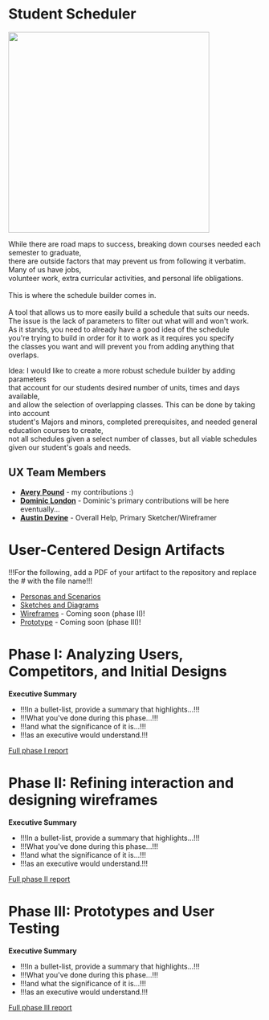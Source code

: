 # Student Scheduler <br>
<img src="https://user-images.githubusercontent.com/79026876/192642326-99146a38-691b-48df-89bd-6155c95cfe23.jpeg" width="400"/>
<br> 
<p>
While there are road maps to success, breaking down courses needed each semester to graduate, <br>
 there are outside factors that may prevent us from following it verbatim. Many of us have jobs,  <br>
 volunteer work, extra curricular activities, and personal life obligations.  <br> <br>
 This is where the schedule builder comes in.  <br> <br>
 A tool that allows us to more easily build a schedule that suits our needs.  <br>
 The issue is the lack of parameters to filter out what will and won't work.  <br>
 As it stands, you need to already have a good idea of the schedule  <br>
 you're trying to build in order for it to work as it requires you specify  <br>
 the classes you want and will prevent you from adding anything that overlaps.  <br>

Idea: I would like to create a more robust schedule builder by adding parameters  <br>
 that account for our students desired number of units, times and days available,  <br>
 and allow the selection of overlapping classes. This can be done by taking into account  <br>
 student's Majors and minors, completed prerequisites, and needed general education courses to create, <br>
 not all schedules given a select number of classes, but all viable schedules given our student's goals and needs.  <br>
 </p>

## UX Team Members

* **[Avery Pound](https://usabilityengineering.github.io/ux-portfolio-DJ-IRL/)** - my contributions :)
* **[Dominic London](https://github.com/UsabilityEngineering/ux-portfolio-DustyDomino1774/)** - Dominic's primary contributions will be here eventually...
* **[Austin Devine](https://github.com/UsabilityEngineering/ux-portfolio-KlefaffleWaffle)** - Overall Help, Primary Sketcher/Wireframer

# User-Centered Design Artifacts
 
!!!For the following, add a PDF of your artifact to the repository and replace the # with the file name!!!
* [Personas and Scenarios](personas/)
* [Sketches and Diagrams](sketches/)
* [Wireframes](#) - Coming soon (phase II)!
* [Prototype](#) - Coming soon (phase III)!

# Phase I: Analyzing Users, Competitors, and Initial Designs

**Executive Summary**

* !!!In a bullet-list, provide a summary that highlights...!!!
* !!!What you've done during this phase...!!!
* !!!and what the significance of it is...!!!
* !!!as an executive would understand.!!!

[Full phase I report](phaseI/)

# Phase II: Refining interaction and designing wireframes

**Executive Summary**

* !!!In a bullet-list, provide a summary that highlights...!!!
* !!!What you've done during this phase...!!!
* !!!and what the significance of it is...!!!
* !!!as an executive would understand.!!!

[Full phase II report](phaseII/)

# Phase III: Prototypes and User Testing

**Executive Summary**

* !!!In a bullet-list, provide a summary that highlights...!!!
* !!!What you've done during this phase...!!!
* !!!and what the significance of it is...!!!
* !!!as an executive would understand.!!!

[Full phase III report](phaseIII/)
